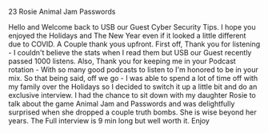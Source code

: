 23 Rosie Animal Jam Passwords 

Hello and Welcome back to USB our Guest Cyber Security Tips. I hope you enjoyed the Holidays and The New Year even if it looked a little different due to COVID. A Couple thank yous upfront. First off, Thank you for listening - I couldn't believe the stats when I read them but USB our Guest recently passed 1000 listens. Also, Thank you for keeping me in your Podcast rotation - With so many good podcasts to listen to I'm honored to be in your mix. So that being said, off we go - I was able to spend a lot of time off with my family over the Holidays so I decided to switch it up a little bit and do an exclusive interview. I had the chance to sit down with my daughter Rosie to talk about the game Animal Jam and Passwords and was delightfully surprised when she dropped a couple truth bombs. She is wise beyond her years. The Full interview is 9 min long but well worth it. Enjoy 